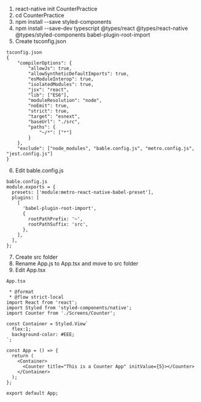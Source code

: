 1. react-native init CounterPractice
2. cd CounterPractice
3. npm install --save styled-components
4. npm install --save-dev typescript @types/react @types/react-native @types/styled-components babel-plugin-root-import
5. Create tsconfig.json

```
tsconfig.json
{
    "compilerOptions": {
        "allowJs": true,
        "allowSyntheticDefaultImports": true,
        "esModuleInterop": true,
        "isolatedModules": true,
        "jsx": "react",
        "lib": ["ES6"],
        "moduleResolution": "node",
        "noEmit": true,
        "strict": true,
        "target": "esnext",
        "baseUrl": "./src",
        "paths": {
            "~/*": ["*"]
        }
    },
    "exclude": ["node_modules", "bable.config.js", "metro.config.js", "jest.config.js"]
}
```

6. Edit bable.config.js

```
bable.config.js
module.exports = {
  presets: ['module:metro-react-native-babel-preset'],
  plugins: [
    [
      'babel-plugin-root-import',
      {
        rootPathPrefix: '~',
        rootPathSuffix: 'src',
      },
    ],
  ],
};

```

7. Create src folder
8. Rename App.js to App.tsx and move to src folder
9. Edit App.tsx

```
App.tsx

 * @format
 * @flow strict-local
import React from 'react';
import Styled from 'styled-components/native';
import Counter from './Screens/Counter';

const Container = Styled.View`
  flex:1;
  background-color: #EEE;
`;

const App = () => {
  return (
    <Container>
      <Counter title="This is a Counter App" initValue={5}></Counter>
    </Container>
  );
};

export default App;
```
